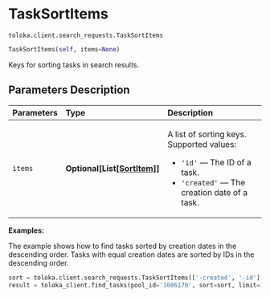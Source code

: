 # TaskSortItems
`toloka.client.search_requests.TaskSortItems`

```python
TaskSortItems(self, items=None)
```

Keys for sorting tasks in search results.

## Parameters Description

| Parameters | Type | Description |
| :----------| :----| :-----------|
`items`|**Optional\[List\[[SortItem](toloka.client.search_requests.TaskSortItems.SortItem.md)\]\]**|<p>A list of sorting keys. Supported values:</p> <ul> <li>`'id'` — The ID of a task.</li> <li>`'created'` — The creation date of a task.</li> </ul>

**Examples:**

The example shows how to find tasks sorted by creation dates in the descending order. Tasks with equal creation dates are sorted by IDs in the descending order.

```python
sort = toloka.client.search_requests.TaskSortItems(['-created', '-id'])
result = toloka_client.find_tasks(pool_id='1086170', sort=sort, limit=10)
```
